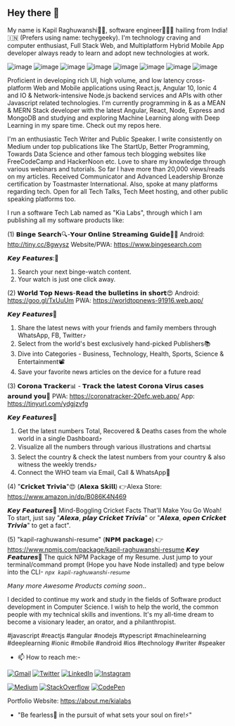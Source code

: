 ## Hey there 👋

My name is Kapil Raghuwanshi👨🏻, software engineer👨🏻‍💻 hailing from India!🇮🇳 (Prefers using name: techygeeky). I'm technology craving and computer enthusiast, Full Stack Web, and Multiplatform Hybrid Mobile App developer always ready to learn and adopt new technologies at work.

![image](https://img.shields.io/badge/JavaScript-F7DF1E?style=for-the-badge&logo=javascript&logoColor=black) 
![image](https://img.shields.io/badge/TypeScript-007ACC?style=for-the-badge&logo=typescript&logoColor=white) 
![image](https://img.shields.io/badge/Angular-DD0031?style=for-the-badge&logo=angular&logoColor=white) 
![image](https://img.shields.io/badge/React-20232A?style=for-the-badge&logo=react&logoColor=61DAFB) 
![image](https://img.shields.io/badge/Node.js-43853D?style=for-the-badge&logo=node-dot-js&logoColor=white) 
![image](https://img.shields.io/badge/HTML5-E34F26?style=for-the-badge&logo=html5&logoColor=white) 
![image](https://img.shields.io/badge/CSS-239120?&style=for-the-badge&logo=css3&logoColor=white) 
![image](https://img.shields.io/badge/TensorFlow-FF6F00?style=for-the-badge&logo=TensorFlow&logoColor=white)

Proficient in developing rich UI, high volume, and low latency cross-platform Web and Mobile applications using React.js, Angular 10, Ionic 4 and IO & Network-intensive Node.js backend services and APIs with other Javascript related technologies. I'm currently programming in & as a MEAN & MERN Stack developer with the latest Angular, React, Node, Express and MongoDB and studying and exploring Machine Learning along with Deep Learning in my spare time. Check out my repos here.

I'm an enthusiastic Tech Writer and Public Speaker. I write consistently on Medium under top publications like The StartUp, Better Programming, Towards Data Science and other famous tech blogging websites like FreeCodeCamp and HackerNoon etc. Love to share my knowledge through various webinars and tutorials. So far I have more than 20,000 views/reads on my articles. Received Communicator and Advanced Leadership Bronze certification by Toastmaster International. Also, spoke at many platforms regarding tech. Open for all Tech Talks, Tech Meet hosting, and other public speaking platforms too.

I run a software Tech Lab named as "Kia Labs", through which I am publishing all my software products like:

(1) 𝗕𝗶𝗻𝗴𝗲 𝗦𝗲𝗮𝗿𝗰𝗵🔍-𝗬𝗼𝘂𝗿 𝗢𝗻𝗹𝗶𝗻𝗲 𝗦𝘁𝗿𝗲𝗮𝗺𝗶𝗻𝗴 𝗚𝘂𝗶𝗱𝗲🎥😍
Android: http://tiny.cc/8gwysz
Website/PWA: https://www.bingesearch.com

𝙆𝙚𝙮 𝙁𝙚𝙖𝙩𝙪𝙧𝙚𝙨:🎉
1. Search your next binge-watch content.
2. Your watch is just one click away.

(2) 𝗪𝗼𝗿𝗹𝗱 𝗧𝗼𝗽 𝗡𝗲𝘄𝘀-𝗥𝗲𝗮𝗱 𝘁𝗵𝗲 𝗯𝘂𝗹𝗹𝗲𝘁𝗶𝗻𝘀 𝗶𝗻 𝘀𝗵𝗼𝗿𝘁😍
Android: https://goo.gl/TxUuUm
PWA: https://worldtopnews-91916.web.app/

𝙆𝙚𝙮 𝙁𝙚𝙖𝙩𝙪𝙧𝙚𝙨🎉
1. Share the latest news with your friends and family members through WhatsApp, FB, Twitter⤴️
2. Select from the world's best exclusively hand-picked Publishers📚
3. Dive into Categories - Business, Technology, Health, Sports, Science & Entertainment📽️
4. Save your favorite news articles on the device for a future read

(3) 𝗖𝗼𝗿𝗼𝗻𝗮 𝗧𝗿𝗮𝗰𝗸𝗲𝗿📊 - 𝗧𝗿𝗮𝗰𝗸 𝘁𝗵𝗲 𝗹𝗮𝘁𝗲𝘀𝘁 𝗖𝗼𝗿𝗼𝗻𝗮 𝗩𝗶𝗿𝘂𝘀 𝗰𝗮𝘀𝗲𝘀 𝗮𝗿𝗼𝘂𝗻𝗱 𝘆𝗼𝘂📒
PWA: https://coronatracker-20efc.web.app/
App: https://tinyurl.com/ydgjzvfg

𝙆𝙚𝙮 𝙁𝙚𝙖𝙩𝙪𝙧𝙚𝙨🎉
1. Get the latest numbers Total, Recovered & Deaths cases from the whole world in a single Dashboard⤴️
2. Visualize all the numbers through various illustrations and charts📊
3. Select the country & check the latest numbers from your country & also witness the weekly trends⤴️
4. Connect the WHO team via Email, Call & WhatsApp📲

(4) "𝗖𝗿𝗶𝗰𝗸𝗲𝘁 𝗧𝗿𝗶𝘃𝗶𝗮"😍 (𝗔𝗹𝗲𝘅𝗮 𝗦𝗸𝗶𝗹𝗹)
👉Alexa Store: https://www.amazon.in/dp/B086K4N469

𝙆𝙚𝙮 𝙁𝙚𝙖𝙩𝙪𝙧𝙚𝙨🎉
Mind-Boggling Cricket Facts That'll Make You Go Woah!
To start, just say "𝘼𝙡𝙚𝙭𝙖, 𝙥𝙡𝙖𝙮 𝘾𝙧𝙞𝙘𝙠𝙚𝙩 𝙏𝙧𝙞𝙫𝙞𝙖" or "𝘼𝙡𝙚𝙭𝙖, 𝙤𝙥𝙚𝙣 𝘾𝙧𝙞𝙘𝙠𝙚𝙩 𝙏𝙧𝙞𝙫𝙞𝙖" to get a fact".

(5) "kapil-raghuwanshi-resume" (𝗡𝗣𝗠 𝗽𝗮𝗰𝗸𝗮𝗴𝗲)
👉 https://www.npmjs.com/package/kapil-raghuwanshi-resume
𝙆𝙚𝙮 𝙁𝙚𝙖𝙩𝙪𝙧𝙚𝙨🎉
The quick NPM Package of my Resume.
Just jump to your terminal/command prompt (Hope you have Node installed) and type below into the CLI-
`𝘯𝘱𝘹 𝘬𝘢𝘱𝘪𝘭-𝘳𝘢𝘨𝘩𝘶𝘸𝘢𝘯𝘴𝘩𝘪-𝘳𝘦𝘴𝘶𝘮𝘦`

𝘔𝘢𝘯𝘺 𝘮𝘰𝘳𝘦 𝘈𝘸𝘦𝘴𝘰𝘮𝘦 𝘗𝘳𝘰𝘥𝘶𝘤𝘵𝘴 𝘤𝘰𝘮𝘪𝘯𝘨 𝘴𝘰𝘰𝘯..

I decided to continue my work and study in the fields of Software product development in Computer Science. I wish to help the world, the common people with my technical skills and inventions. It's my all-time dream to become a visionary leader, an orator, and a philanthropist.

#javascript #reactjs #angular #nodejs #typescript #machinelearning #deeplearning #ionic #mobile #android #ios #technology #writer #speaker

- 📫 How to reach me:- 

[![Gmail](https://img.shields.io/badge/Gmail-D14836?style=for-the-badge&logo=gmail&logoColor=white)](mailto:kapil.raghuwanshi5@gmail.com)
[![Twitter](https://img.shields.io/badge/Twitter-1DA1F2?style=for-the-badge&logo=twitter&logoColor=white&label=TechyGeeeky)](https://twitter.com/techygeeeky)
[![LinkedIn](https://img.shields.io/badge/LinkedIn-0077B5?style=for-the-badge&logo=linkedin&logoColor=white)](https://www.linkedin.com/in/kapilraghuwanshi/)
[![Instagram](https://img.shields.io/badge/Instagram-E4405F?style=for-the-badge&logo=instagram&logoColor=white)](https://www.instagram.com/techygeeeky/)

[![Medium](https://img.shields.io/badge/Medium-12100E?style=for-the-badge&logo=medium&logoColor=white)](https://medium.com/@techygeeky)
[![StackOverflow](https://img.shields.io/badge/Stack_Overflow-FE7A16?style=for-the-badge&logo=stack-overflow&logoColor=white)](https://stackoverflow.com/users/8668095/kapil-raghuwanshi)
[![CodePen](https://img.shields.io/badge/Codepen-000000?style=for-the-badge&logo=codepen&logoColor=white)](https://codepen.io/techygeeky)

Portfolio Website: https://about.me/kialabs

- "Be fearless🦁 in the pursuit of what sets your soul on fire!⚡"
